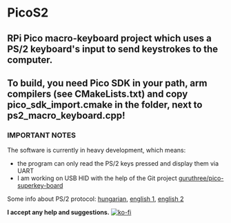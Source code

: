 # PicoS2
## RPi Pico macro-keyboard project which uses a PS/2 keyboard's input to send keystrokes to the computer.

## To build, you need Pico SDK in your path, arm compilers (see CMakeLists.txt) and copy pico_sdk_import.cmake in the folder, next to ps2_macro_keyboard.cpp!

### IMPORTANT NOTES
The software is currently in heavy development, which means:
- the program can only read the PS/2 keys pressed and display them via UART
- I am working on USB HID with the help of the Git project [guruthree/pico-superkey-board](https://github.com/guruthree/pico-superkey-board)

Some info about PS/2 protocol: [hungarian](http://www.vfx.hu/info/atkeyboard.html), [english 1](https://www.avrfreaks.net/sites/default/files/PS2%20Keyboard.pdf), [english 2](https://karooza.net/how-to-interface-a-ps2-keyboard)

**I accept any help and suggestions.**
[![ko-fi](https://ko-fi.com/img/githubbutton_sm.svg)](https://ko-fi.com/Z8Z51YOFC)

